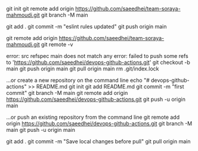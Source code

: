 git init
git remote add origin https://github.com/saeedhei/team-soraya-mahmoudi.git
git branch -M main

git add .
git commit -m "eslint rules updated"
git push origin main

git remote add origin https://github.com/saeedhei/team-soraya-mahmoudi.git
git remote -v

error: src refspec main does not match any
error: failed to push some refs to 'https://github.com/saeedhei/devops-github-actions.git'
git checkout -b main
git push origin main
git pull origin main
rm .git/index.lock

…or create a new repository on the command line
echo "# devops-github-actions" >> README.md
git init
git add README.md
git commit -m "first commit"
git branch -M main
git remote add origin https://github.com/saeedhei/devops-github-actions.git
git push -u origin main


…or push an existing repository from the command line
git remote add origin https://github.com/saeedhei/devops-github-actions.git
git branch -M main
git push -u origin main



git add .
git commit -m "Save local changes before pull"
git pull origin main




